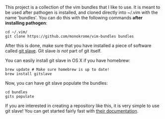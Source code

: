 This project is a collection of the vim bundles that I like to
use. It is meant to be used after pathogen is installed, and
cloned directly into ~/.vim with the name 'bundles'. You can
do this with the following commands **after installing
pathogen**:

    cd ~/.vim/
    git clone https://github.com/monokrome/vim-bundles bundles

After this is done, make sure that you have installed a piece of
software called [git slave](http://gitslave.sourceforge.net/).
Git slave *is not* part of git itself.

You can easily install git slave in OS X if you have homebrew:

    brew update # Make sure homebrew is up to date!
    brew install gitslave

Now, you can have git slave populate the bundles:

    cd bundles
    gits populate

If you are interested in creating a repository like this, it is
very simple to use git slave! You can get started fairly fast with
[their documentation](http://gitslave.sourceforge.net/gits-man-page.html).
